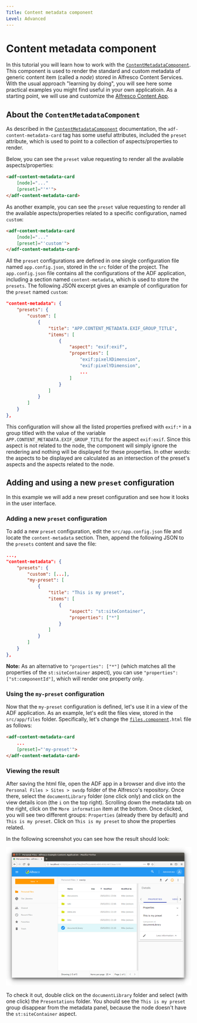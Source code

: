 ```yaml
---
Title: Content metadata component
Level: Advanced
---
```


# Content metadata component

In this tutorial you will learn how to work with the [`ContentMetadataComponent`](../content-services/content-metadata.component.md). This component is used to render the standard and custom metadata of generic content item (called a _node_) stored in Alfresco Content Services. With the usual approach "learning by doing", you will see here some practical examples you might find useful in your own applicatioin. As a starting point, we will use and customize the [Alfresco Content App](https://github.com/Alfresco/alfresco-content-app).

## About the `ContentMetadataComponent`

As described in the [`ContentMetadataComponent`](../content-services/content-metadata.component.md) documentation, the `adf-content-metadata-card` tag has some useful attributes, included the `preset` attribute, which is used to point to a collection of aspects/properties to render.

Below, you can see the `preset` value requesting to render all the available aspects/properties:

```html
<adf-content-metadata-card
    [node]="..."
    [preset]="'*'">
</adf-content-metadata-card>
```

As another example, you can see the `preset` value requesting to render all the available aspects/properties related to a specific configuration, named `custom`:

```html
<adf-content-metadata-card
    [node]="..."
    [preset]="'custom'">
</adf-content-metadata-card>
```

All the `preset` configurations are defined in one single configuration file named `app.config.json`, stored in the `src` folder of the project. The `app.config.json` file contains all the configurations of the ADF application, including a section named `content-metadata`, which is used to store the `presets`. The following JSON excerpt gives an example of configuration for the `preset` named `custom`:

```json
"content-metadata": {
    "presets": {
        "custom": [
            {
                "title": "APP.CONTENT_METADATA.EXIF_GROUP_TITLE",
                "items": [
                    {
                        "aspect": "exif:exif",
                        "properties": [
                            "exif:pixelXDimension",
                            "exif:pixelYDimension",
                            ...
                        ]
                    }
                ]
            }
        ]
    }
},
```

This configuration will show all the listed properties prefixed with `exif:*` in a group titled with the value of the variable  `APP.CONTENT_METADATA.EXIF_GROUP_TITLE` for the aspect `exif:exif`. Since this aspect is not related to the node, the component will simply ignore the rendering and nothing will be displayed for these properties. In other words: the aspects to be displayed are calculated as an intersection of the preset's aspects and the aspects related to the node.

## Adding and using a new `preset` configuration

In this example we will add a new preset configuration and see how it looks in the user interface.

### Adding a new `preset` configuration

To add a new `preset` configuration, edit the `src/app.config.json` file and locate the `content-metadata` section. Then, append the following JSON to the `presets` content and save the file:

```json
...,
"content-metadata": {
    "presets": {
        "custom": [...],
        "my-preset": [
            {
                "title": "This is my preset",
                "items": [
                    {
                        "aspect": "st:siteContainer",
                        "properties": ["*"]
                    }
                ]
            }
        ]
    }
},
```

**Note:** As an alternative to `"properties": ["*"]` (which matches all the properties of the `st:siteContainer` aspect), you can use `"properties": ["st:componentId"]`, which will render one property only.

### Using the `my-preset` configuration

Now that the `my-preset` configuration is defined, let's use it in a view of the ADF application. As an example, let's edit the files view, stored in the `src/app/files` folder. Specifically, let's change the [`files.component`](../../demo-shell/src/app/components/files/files.component.ts)`.html` file as follows:

```html
<adf-content-metadata-card
    ...
    [preset]="'my-preset'">
</adf-content-metadata-card>
```

### Viewing the result

After saving the html file, open the ADF app in a browser and dive into the `Personal Files > Sites > swsdp` folder of the Alfresco's repository. Once there, select the `documentLibrary` folder (one click only) and click on the view details icon (the `i` on the top right). Scrolling down the metadata tab on the right, click on the `More information` item at the bottom. Once clicked, you will see two different groups: `Properties` (already there by default) and `This is my preset`. Click on `This is my preset` to show the properties related.

In the following screenshot you can see how the result should look:

![content_metadata_preset](../docassets/images/content_metadata_preset.png)

To check it out, double click on the `documentLibrary` folder and select (with one click) the `Presentations` folder. You should see the `This is my preset` group disappear from the metadata panel, because the node doesn't have the `st:siteContainer` aspect.
